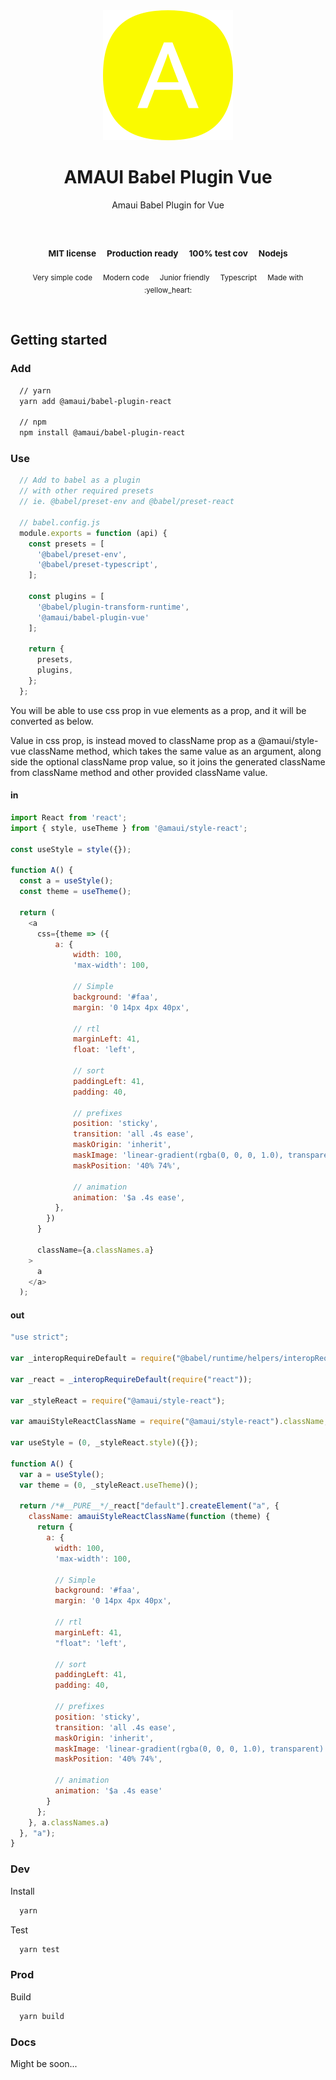 
</br >
</br >

<p align='center'>
  <a target='_blank' rel='noopener noreferrer' href='#'>
    <img src='../../utils/images/logo.svg' alt='AMAUI logo' />
  </a>
</p>

<h1 align='center'>AMAUI Babel Plugin Vue</h1>

<p align='center'>
  Amaui Babel Plugin for Vue
</p>

<br />

<h3 align='center'>
  <sub>MIT license&nbsp;&nbsp;&nbsp;&nbsp;</sub>
  <sub>Production ready&nbsp;&nbsp;&nbsp;&nbsp;</sub>
  <sub>100% test cov&nbsp;&nbsp;&nbsp;&nbsp;</sub>
  <sub>Nodejs</sub>
</h3>

<p align='center'>
    <sub>Very simple code&nbsp;&nbsp;&nbsp;&nbsp;</sub>
    <sub>Modern code&nbsp;&nbsp;&nbsp;&nbsp;</sub>
    <sub>Junior friendly&nbsp;&nbsp;&nbsp;&nbsp;</sub>
    <sub>Typescript&nbsp;&nbsp;&nbsp;&nbsp;</sub>
    <sub>Made with :yellow_heart:</sub>
</p>

<br />

## Getting started

### Add

```sh
  // yarn
  yarn add @amaui/babel-plugin-react

  // npm
  npm install @amaui/babel-plugin-react
```

### Use

```javascript
  // Add to babel as a plugin
  // with other required presets
  // ie. @babel/preset-env and @babel/preset-react

  // babel.config.js
  module.exports = function (api) {
    const presets = [
      '@babel/preset-env',
      '@babel/preset-typescript',
    ];

    const plugins = [
      '@babel/plugin-transform-runtime',
      '@amaui/babel-plugin-vue'
    ];

    return {
      presets,
      plugins,
    };
  };
```

You will be able to use css prop in vue elements as a prop, and it will be converted as below.

Value in css prop, is instead moved to className prop as a @amaui/style-vue className method, which takes the same value as an argument, along side the optional className prop value, so it joins the generated className from className method and other provided className value.

#### in

```javascript
import React from 'react';
import { style, useTheme } from '@amaui/style-react';

const useStyle = style({});

function A() {
  const a = useStyle();
  const theme = useTheme();

  return (
    <a
      css={theme => ({
          a: {
              width: 100,
              'max-width': 100,

              // Simple
              background: '#faa',
              margin: '0 14px 4px 40px',

              // rtl
              marginLeft: 41,
              float: 'left',

              // sort
              paddingLeft: 41,
              padding: 40,

              // prefixes
              position: 'sticky',
              transition: 'all .4s ease',
              maskOrigin: 'inherit',
              maskImage: 'linear-gradient(rgba(0, 0, 0, 1.0), transparent)',
              maskPosition: '40% 74%',

              // animation
              animation: '$a .4s ease',
          },
        })
      }

      className={a.classNames.a}
    >
      a
    </a>
  );
```

#### out

```javascript
"use strict";

var _interopRequireDefault = require("@babel/runtime/helpers/interopRequireDefault");

var _react = _interopRequireDefault(require("react"));

var _styleReact = require("@amaui/style-react");

var amauiStyleReactClassName = require("@amaui/style-react").className;

var useStyle = (0, _styleReact.style)({});

function A() {
  var a = useStyle();
  var theme = (0, _styleReact.useTheme)();

  return /*#__PURE__*/_react["default"].createElement("a", {
    className: amauiStyleReactClassName(function (theme) {
      return {
        a: {
          width: 100,
          'max-width': 100,

          // Simple
          background: '#faa',
          margin: '0 14px 4px 40px',

          // rtl
          marginLeft: 41,
          "float": 'left',

          // sort
          paddingLeft: 41,
          padding: 40,

          // prefixes
          position: 'sticky',
          transition: 'all .4s ease',
          maskOrigin: 'inherit',
          maskImage: 'linear-gradient(rgba(0, 0, 0, 1.0), transparent)',
          maskPosition: '40% 74%',

          // animation
          animation: '$a .4s ease'
        }
      };
    }, a.classNames.a)
  }, "a");
}
```

### Dev

Install

```sh
  yarn
```

Test

```sh
  yarn test
```

### Prod

Build

```sh
  yarn build
```

### Docs

Might be soon...
